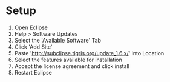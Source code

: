 # Setup #

  1. Open Eclipse
  1. Help > Software Updates
  1. Select the 'Available Software' Tab
  1. Click 'Add Site'
  1. Paste 'http://subclipse.tigris.org/update_1.6.x/' into Location
  1. Select the features available for installation
  1. Accept the license agreement and click install
  1. Restart Eclipse